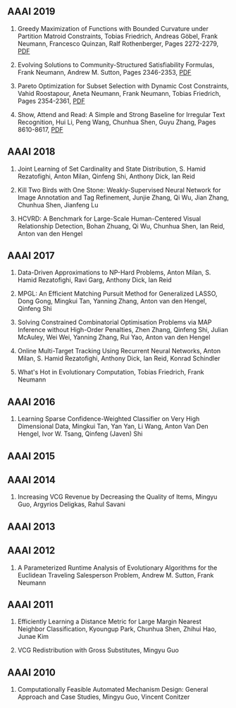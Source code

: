 ## AAAI 2019
1. Greedy Maximization of Functions with Bounded Curvature under Partition Matroid Constraints, Tobias Friedrich, Andreas Göbel, Frank Neumann, Francesco Quinzan, Ralf Rothenberger, Pages 2272-2279, [PDF](https://aaai.org/ojs/index.php/AAAI/article/view/4065/3943)

2. Evolving Solutions to Community-Structured Satisfiability Formulas, Frank Neumann, Andrew M. Sutton, Pages 2346-2353, [PDF](https://aaai.org/ojs/index.php/AAAI/article/view/4074/3952)

3. Pareto Optimization for Subset Selection with Dynamic Cost Constraints, Vahid Roostapour, Aneta Neumann, Frank Neumann, Tobias Friedrich, Pages 2354-2361, [PDF](https://aaai.org/ojs/index.php/AAAI/article/view/4075/3953)

4. Show, Attend and Read: A Simple and Strong Baseline for Irregular Text Recognition, Hui Li, Peng Wang, Chunhua Shen, Guyu Zhang, Pages 8610-8617, [PDF](https://aaai.org/ojs/index.php/AAAI/article/view/4881/4754)

## AAAI 2018
1. Joint Learning of Set Cardinality and State Distribution, S. Hamid Rezatofighi, Anton Milan, Qinfeng Shi, Anthony Dick, Ian Reid

2. Kill Two Birds with One Stone: Weakly-Supervised Neural Network for Image Annotation and Tag Refinement, Junjie Zhang, Qi Wu, Jian Zhang, Chunhua Shen, Jianfeng Lu

3. HCVRD: A Benchmark for Large-Scale Human-Centered Visual Relationship Detection, Bohan Zhuang, Qi Wu, Chunhua Shen, Ian Reid, Anton van den Hengel

## AAAI 2017
1. Data-Driven Approximations to NP-Hard Problems, Anton Milan, S. Hamid Rezatofighi, Ravi Garg, Anthony Dick, Ian Reid

2. MPGL: An Efficient Matching Pursuit Method for Generalized LASSO, Dong Gong, Mingkui Tan, Yanning Zhang, Anton van den Hengel, Qinfeng Shi

3. Solving Constrained Combinatorial Optimisation Problems via MAP Inference without High-Order Penalties, Zhen Zhang, Qinfeng Shi, Julian McAuley, Wei Wei, Yanning Zhang, Rui Yao, Anton van den Hengel

4. Online Multi-Target Tracking Using Recurrent Neural Networks, Anton Milan, S. Hamid Rezatofighi, Anthony Dick, Ian Reid, Konrad Schindler

5. What's Hot in Evolutionary Computation, Tobias Friedrich, Frank Neumann

## AAAI 2016
1. Learning Sparse Confidence-Weighted Classifier on Very High Dimensional Data, Mingkui Tan, Yan Yan, Li Wang, Anton Van Den Hengel, Ivor W. Tsang, Qinfeng (Javen) Shi

## AAAI 2015
## AAAI 2014
1. Increasing VCG Revenue by Decreasing the Quality of Items, Mingyu Guo, Argyrios Deligkas, Rahul Savani

## AAAI 2013
## AAAI 2012
1. A Parameterized Runtime Analysis of Evolutionary Algorithms for the Euclidean Traveling Salesperson Problem, Andrew M. Sutton, Frank Neumann

## AAAI 2011
1. Efficiently Learning a Distance Metric for Large Margin Nearest Neighbor Classification, Kyoungup Park, Chunhua Shen, Zhihui Hao, Junae Kim

2. VCG Redistribution with Gross Substitutes, Mingyu Guo

## AAAI 2010
1. Computationally Feasible Automated Mechanism Design: General Approach and Case Studies, Mingyu Guo, Vincent Conitzer

